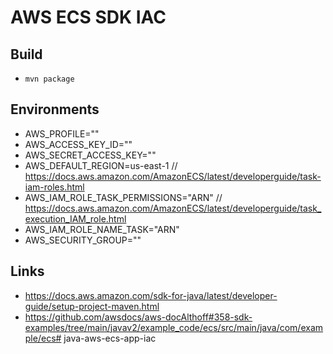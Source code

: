 # AWS ECS SDK IAC

## Build
- `mvn package`

## Environments
- AWS_PROFILE=""
- AWS_ACCESS_KEY_ID=""
- AWS_SECRET_ACCESS_KEY=""
- AWS_DEFAULT_REGION=us-east-1
// https://docs.aws.amazon.com/AmazonECS/latest/developerguide/task-iam-roles.html
- AWS_IAM_ROLE_TASK_PERMISSIONS="ARN" 
// https://docs.aws.amazon.com/AmazonECS/latest/developerguide/task_execution_IAM_role.html
- AWS_IAM_ROLE_NAME_TASK="ARN"
- AWS_SECURITY_GROUP=""

## Links
- https://docs.aws.amazon.com/sdk-for-java/latest/developer-guide/setup-project-maven.html
- https://github.com/awsdocs/aws-docAlthoff#358-sdk-examples/tree/main/javav2/example_code/ecs/src/main/java/com/example/ecs# java-aws-ecs-app-iac
